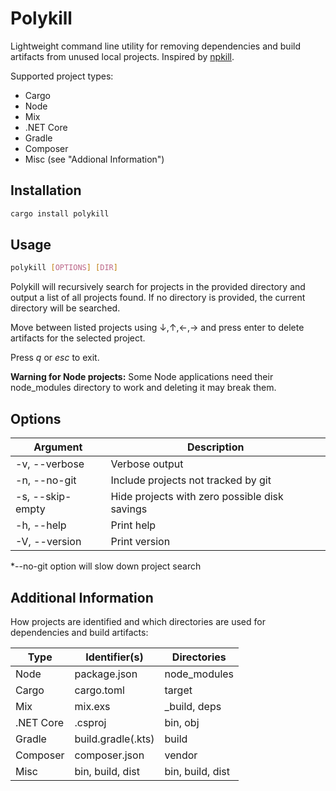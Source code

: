 # Polykill

Lightweight command line utility for removing dependencies and build artifacts from unused local projects. Inspired by [npkill](https://www.npmjs.com/package/npkill#usage).

Supported project types:
- Cargo
- Node
- Mix
- .NET Core
- Gradle
- Composer
- Misc (see "Addional Information")

## Installation

```sh
cargo install polykill
```

## Usage

```sh
polykill [OPTIONS] [DIR]
```

Polykill will recursively search for projects in the provided directory and output a list of all projects found. If no directory is provided, the current directory will be searched.

Move between listed projects using ↓,↑,←,→ and press enter to delete artifacts for the selected project.

Press *q* or *esc* to exit.

**Warning for Node projects:** Some Node applications need their node_modules directory to work and deleting it may break them.

## Options

| Argument         | Description                                   |
| ---------------- | --------------------------------------------- |
| -v, --verbose    | Verbose output                                |
| -n, --no-git     | Include projects not tracked by git           |
| -s, --skip-empty | Hide projects with zero possible disk savings |
| -h, --help       | Print help                                    |
| -V, --version    | Print version                                 |

*--no-git option will slow down project search

## Additional Information

How projects are identified and which directories are used for dependencies and build artifacts:

| Type      | Identifier(s)      | Directories      |
| --------- | ------------------ | ---------------- |
| Node      | package.json       | node_modules     |
| Cargo     | cargo.toml         | target           |
| Mix       | mix.exs            | _build, deps     |
| .NET Core | .csproj            | bin, obj         |
| Gradle    | build.gradle(.kts) | build            |
| Composer  | composer.json      | vendor           |
| Misc      | bin, build, dist   | bin, build, dist |
